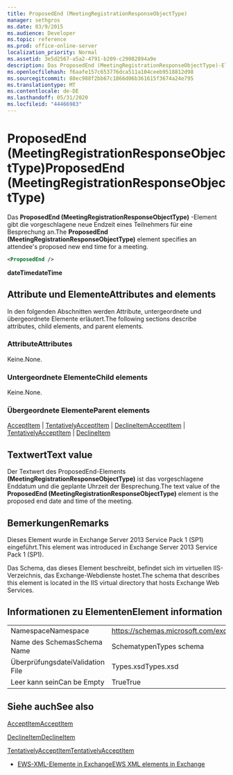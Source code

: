 ```yaml
---
title: ProposedEnd (MeetingRegistrationResponseObjectType)
manager: sethgros
ms.date: 03/9/2015
ms.audience: Developer
ms.topic: reference
ms.prod: office-online-server
localization_priority: Normal
ms.assetid: 3e5d2567-a5a2-4791-b209-c29082894a9e
description: Das ProposedEnd (MeetingRegistrationResponseObjectType)-Element gibt die vorgeschlagene neue Endzeit eines Teilnehmers für eine Besprechung an.
ms.openlocfilehash: f6aafe157c653776dca511a104ceeb9518812d98
ms.sourcegitcommit: 88ec988f2bb67c1866d06b361615f3674a24e795
ms.translationtype: MT
ms.contentlocale: de-DE
ms.lasthandoff: 05/31/2020
ms.locfileid: "44466983"
---
```

# <a name="proposedend-meetingregistrationresponseobjecttype"></a><span data-ttu-id="21e73-103">ProposedEnd (MeetingRegistrationResponseObjectType)</span><span class="sxs-lookup"><span data-stu-id="21e73-103">ProposedEnd (MeetingRegistrationResponseObjectType)</span></span>

<span data-ttu-id="21e73-104">Das **ProposedEnd (MeetingRegistrationResponseObjectType)** -Element gibt die vorgeschlagene neue Endzeit eines Teilnehmers für eine Besprechung an.</span><span class="sxs-lookup"><span data-stu-id="21e73-104">The **ProposedEnd (MeetingRegistrationResponseObjectType)** element specifies an attendee's proposed new end time for a meeting.</span></span> 
  
```XML
<ProposedEnd />
```

 <span data-ttu-id="21e73-105">**dateTime**</span><span class="sxs-lookup"><span data-stu-id="21e73-105">**dateTime**</span></span>
## <a name="attributes-and-elements"></a><span data-ttu-id="21e73-106">Attribute und Elemente</span><span class="sxs-lookup"><span data-stu-id="21e73-106">Attributes and elements</span></span>

<span data-ttu-id="21e73-107">In den folgenden Abschnitten werden Attribute, untergeordnete und übergeordnete Elemente erläutert.</span><span class="sxs-lookup"><span data-stu-id="21e73-107">The following sections describe attributes, child elements, and parent elements.</span></span>
  
### <a name="attributes"></a><span data-ttu-id="21e73-108">Attribute</span><span class="sxs-lookup"><span data-stu-id="21e73-108">Attributes</span></span>

<span data-ttu-id="21e73-109">Keine.</span><span class="sxs-lookup"><span data-stu-id="21e73-109">None.</span></span>
  
### <a name="child-elements"></a><span data-ttu-id="21e73-110">Untergeordnete Elemente</span><span class="sxs-lookup"><span data-stu-id="21e73-110">Child elements</span></span>

<span data-ttu-id="21e73-111">Keine.</span><span class="sxs-lookup"><span data-stu-id="21e73-111">None.</span></span>
  
### <a name="parent-elements"></a><span data-ttu-id="21e73-112">Übergeordnete Elemente</span><span class="sxs-lookup"><span data-stu-id="21e73-112">Parent elements</span></span>

<span data-ttu-id="21e73-113">[AcceptItem](acceptitem.md)  |  [TentativelyAcceptItem](tentativelyacceptitem.md)  |  [DeclineItem](declineitem.md)</span><span class="sxs-lookup"><span data-stu-id="21e73-113">[AcceptItem](acceptitem.md) | [TentativelyAcceptItem](tentativelyacceptitem.md) | [DeclineItem](declineitem.md)</span></span>
  
## <a name="text-value"></a><span data-ttu-id="21e73-114">Textwert</span><span class="sxs-lookup"><span data-stu-id="21e73-114">Text value</span></span>

<span data-ttu-id="21e73-115">Der Textwert des ProposedEnd-Elements **(MeetingRegistrationResponseObjectType)** ist das vorgeschlagene Enddatum und die geplante Uhrzeit der Besprechung.</span><span class="sxs-lookup"><span data-stu-id="21e73-115">The text value of the **ProposedEnd (MeetingRegistrationResponseObjectType)** element is the proposed end date and time of the meeting.</span></span> 
  
## <a name="remarks"></a><span data-ttu-id="21e73-116">Bemerkungen</span><span class="sxs-lookup"><span data-stu-id="21e73-116">Remarks</span></span>

<span data-ttu-id="21e73-117">Dieses Element wurde in Exchange Server 2013 Service Pack 1 (SP1) eingeführt.</span><span class="sxs-lookup"><span data-stu-id="21e73-117">This element was introduced in Exchange Server 2013 Service Pack 1 (SP1).</span></span>
  
<span data-ttu-id="21e73-118">Das Schema, das dieses Element beschreibt, befindet sich im virtuellen IIS-Verzeichnis, das Exchange-Webdienste hostet.</span><span class="sxs-lookup"><span data-stu-id="21e73-118">The schema that describes this element is located in the IIS virtual directory that hosts Exchange Web Services.</span></span>
  
## <a name="element-information"></a><span data-ttu-id="21e73-119">Informationen zu Elementen</span><span class="sxs-lookup"><span data-stu-id="21e73-119">Element information</span></span>

|||
|:-----|:-----|
|<span data-ttu-id="21e73-120">Namespace</span><span class="sxs-lookup"><span data-stu-id="21e73-120">Namespace</span></span>  <br/> |https://schemas.microsoft.com/exchange/services/2006/types  <br/> |
|<span data-ttu-id="21e73-121">Name des Schemas</span><span class="sxs-lookup"><span data-stu-id="21e73-121">Schema Name</span></span>  <br/> |<span data-ttu-id="21e73-122">Schematypen</span><span class="sxs-lookup"><span data-stu-id="21e73-122">Types schema</span></span>  <br/> |
|<span data-ttu-id="21e73-123">Überprüfungsdatei</span><span class="sxs-lookup"><span data-stu-id="21e73-123">Validation File</span></span>  <br/> |<span data-ttu-id="21e73-124">Types.xsd</span><span class="sxs-lookup"><span data-stu-id="21e73-124">Types.xsd</span></span>  <br/> |
|<span data-ttu-id="21e73-125">Leer kann sein</span><span class="sxs-lookup"><span data-stu-id="21e73-125">Can be Empty</span></span>  <br/> |<span data-ttu-id="21e73-126">True</span><span class="sxs-lookup"><span data-stu-id="21e73-126">True</span></span>  <br/> |
   
## <a name="see-also"></a><span data-ttu-id="21e73-127">Siehe auch</span><span class="sxs-lookup"><span data-stu-id="21e73-127">See also</span></span>



[<span data-ttu-id="21e73-128">AcceptItem</span><span class="sxs-lookup"><span data-stu-id="21e73-128">AcceptItem</span></span>](acceptitem.md)
  
[<span data-ttu-id="21e73-129">DeclineItem</span><span class="sxs-lookup"><span data-stu-id="21e73-129">DeclineItem</span></span>](declineitem.md)
  
[<span data-ttu-id="21e73-130">TentativelyAcceptItem</span><span class="sxs-lookup"><span data-stu-id="21e73-130">TentativelyAcceptItem</span></span>](tentativelyacceptitem.md)


- [<span data-ttu-id="21e73-131">EWS-XML-Elemente in Exchange</span><span class="sxs-lookup"><span data-stu-id="21e73-131">EWS XML elements in Exchange</span></span>](ews-xml-elements-in-exchange.md)

